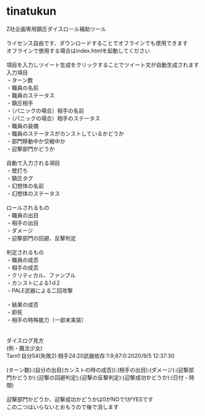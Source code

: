 # tinatukun
Z社企画専用鎮圧ダイスロール補助ツール
<br><br>
ライセンス自由です、ダウンロードすることでオフラインでも使用できます<br>
オフラインで使用する場合はindex.htmlを起動してください
<br><br>
項目を入力しツイート生成をクリックすることでツイート文が自動生成されます<br>
入力項目<br>
・ターン数<br>
・職員の名前<br>
・職員のステータス<br>
・鎮圧相手<br>
・（パニックの場合）相手の名前<br>
・（パニックの場合）相手のステータス<br>
・職員の装備<br>
・職員のステータスがカンストしているかどうか<br>
・部門移動中か交戦中か<br>
・迎撃部門かどうか<br>
<br>
自動で入力される項目<br>
・壁打ち<br>
・鎮圧タグ<br>
・幻想体の名前<br>
・幻想体のステータス<br>
<br>
ロールされるもの<br>
・職員の出目<br>
・相手の出目<br>
・ダメージ<br>
・迎撃部門の回避、反撃判定<br>
<br>
判定されるもの<br>
・職員の成否<br>
・相手の成否<br>
・クリティカル、ファンブル<br>
・カンストによる1ｄ2<br>
・PALE武器による二回攻撃<br><br>
・結果の成否<br>
・即死<br>
・相手の特殊能力（一部未実装）<br>
<br><br>
ダイスログ見方<br>
(例・魔法少女)<br>
Tarn1:自分54(失敗2):相手24:20武器依存:1:9;87:0:2020/9/5 12:37:30<br><br>
(ターン数):(自分の出目(カンストの時の成否)):(相手の出目):(ダメージ):(迎撃部門かどうか):(迎撃の回避判定);(迎撃の反撃判定):(迎撃成功かどうか):(日付・時間)<br><br>
迎撃部門かどうか、迎撃成功かどうかは0がNOで1がYESです<br>
この二つはいらないとおもうので後で消します<br>
